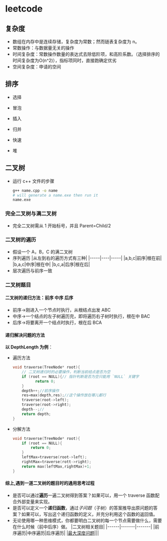 # leetcode
## 复杂度
- 数组在内存中是连续存储，复杂度为常数；然而链表复杂度为 n。
- 常数操作：与数据量无关的操作
- 时间复杂度：常数操作数量的表达式去除低阶项，和高阶系数。（选择排序的时间复杂度为O(n^2)），指标项同时，直接跑确定优劣
- 空间复杂度：申请的空间

## 排序
- 选择
  
- 冒泡
- 插入
- 归并
- 快速
- 堆
  
## 二叉树
- 运行 c++ 文件的步骤
    ```bash
    g++ name.cpp -o name
    # will generate a name.exe then run it
    name.exe
    ```
### 完全二叉树与满二叉树
- 完全二叉树需从 1 开始标号，并且 Parent=Child/2 
### 二叉树的遍历
- 假设一个 A，B，C 的满二叉树
- 序列遍历
  |从左到右的遍历方式有三种|
  |-----|----|-----|
  |a,b,c|前序|根在前|
  |b,a,c|中序|根在中|
  |b,c,a|后序|根在后|
- 层次遍历与前序一致

### 二叉树题目
#### 二叉树的递归方法：前序 中序 后序
- 前序->刚进入一个节点时执行，从根结点出发 ABC
- 中序->一个结点的左子树遍历完，即将遍历右子树时执行，根在中 BAC
- 后序->将要离开一个结点时执行，根在后 BCA
#### 递归解决问题的方法
**以 DepthLength 为例**：
- 遍历方法
  ```c++
  void traverse(TreeNode* root){
      // 二叉树递归时的必要操作，判断当前结点是否为空
      if (root == NULL){// 指针判断是否为空只能用 `NULL` 关键字 
            return 0;
      }
      depth++;//前序操作
      res=max(depth,res);//这个操作放在哪儿都行
      traverse(root->left);
      traverse(root->right);
      depth--;//
      return depth;
  }
  ```
- 分解方法
  ```c++
  void traverse(TreeNode* root){
      if (root == NULL){
          return 0;
      }
      leftMax=traverse(root->left);
      rightMax=traverse(rott->right);
      return max(leftMax,rightMax)+1;
  }
  ```

#### 综上,遇到一道二叉树的题目时的通用思考过程
- 是否可以通过**遍历**一遍二叉树得到答案？如果可以，用一个 traverse 函数配合外部变量来实现。
- 是否可以定义一个**递归函数**，通过*子问题*（子树）的答案推导出原问题的答案？如果可以，写出这个递归函数的定义，并充分利用这个函数的返回值。
- 无论使用哪一种思维模式，你都要明白二叉树的每一个节点需要做什么，需要在什么时候（前中后序）做。
|二叉树相关题目|
|------|-------|-------|
|前序遍历|中序遍历|后序遍历|
|[最大深度问题](https://leetcode.cn/problems/maximum-depth-of-binary-tree/)|||